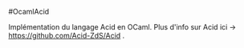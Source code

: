 #OcamlAcid

Implémentation du langage Acid en OCaml.
Plus d'info sur Acid ici -> https://github.com/Acid-ZdS/Acid .
